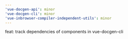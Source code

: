 ```yaml
---
'vue-docgen-api': minor
'vue-docgen-cli': minor
'vue-inbrowser-compiler-independent-utils': minor
---
```


feat: track dependencies of components in vue-docgen-cli
